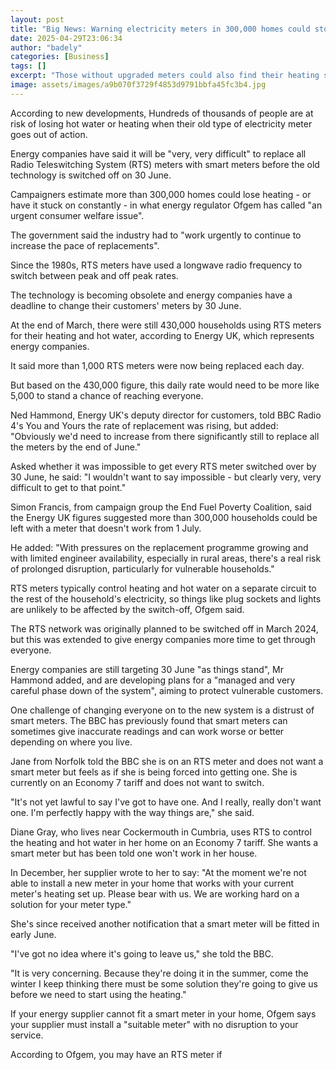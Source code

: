 ```yaml
---
layout: post
title: "Big News: Warning electricity meters in 300,000 homes could stop working"
date: 2025-04-29T23:06:34
author: "badely"
categories: [Business]
tags: []
excerpt: "Those without upgraded meters could also find their heating stuck on or off, energy watchdog Ofgem warns."
image: assets/images/a9b070f3729f4853d9791bbfa45fc3b4.jpg
---
```


According to new developments, Hundreds of thousands of people are at risk of losing hot water or heating when their old type of electricity meter goes out of action.

Energy companies have said it will be "very, very difficult" to replace all Radio Teleswitching System (RTS) meters with smart meters before the old technology is switched off on 30 June.

Campaigners estimate more than 300,000 homes could lose heating - or have it stuck on constantly - in what energy regulator Ofgem has called "an urgent consumer welfare issue".

The government said the industry had to "work urgently to continue to increase the pace of replacements".

Since the 1980s, RTS meters have used a longwave radio frequency to switch between peak and off peak rates.

The technology is becoming obsolete and energy companies have a deadline to change their customers' meters by 30 June.

At the end of March, there were still 430,000 households using RTS meters for their heating and hot water, according to Energy UK, which represents energy companies.

It said more than 1,000 RTS meters were now being replaced each day.

But based on the 430,000 figure, this daily rate would need to be more like 5,000 to stand a chance of reaching everyone.

Ned Hammond, Energy UK's deputy director for customers, told BBC Radio 4's You and Yours the rate of replacement was rising, but added: "Obviously we'd need to increase from there significantly still to replace all the meters by the end of June."

Asked whether it was impossible to get every RTS meter switched over by 30 June, he said: "I wouldn't want to say impossible - but clearly very, very difficult to get to that point."

Simon Francis, from campaign group the End Fuel Poverty Coalition, said the Energy UK figures suggested more than 300,000 households could be left with a meter that doesn't work from 1 July.

He added: "With pressures on the replacement programme growing and with limited engineer availability, especially in rural areas, there's a real risk of prolonged disruption, particularly for vulnerable households."

RTS meters typically control heating and hot water on a separate circuit to the rest of the household's electricity, so things like plug sockets and lights are unlikely to be affected by the switch-off, Ofgem said.

The RTS network was originally planned to be switched off in March 2024, but this was extended to give energy companies more time to get through everyone.

Energy companies are still targeting 30 June "as things stand", Mr Hammond added, and are developing plans for a "managed and very careful phase down of the system", aiming to protect vulnerable customers.

One challenge of changing everyone on to the new system is a distrust of smart meters. The BBC has previously found that smart meters can sometimes give inaccurate readings and can work worse or better depending on where you live.

Jane from Norfolk told the BBC she is on an RTS meter and does not want a smart meter but feels as if she is being forced into getting one. She is currently on an Economy 7 tariff and does not want to switch.

"It's not yet lawful to say I've got to have one. And I really, really don't want one. I'm perfectly happy with the way things are," she said.

Diane Gray, who lives near Cockermouth in Cumbria, uses RTS to control the heating and hot water in her home on an Economy 7 tariff. She wants a smart meter but has been told one won't work in her house.

In December, her supplier wrote to her to say: "At the moment we're not able to install a new meter in your home that works with your current meter's heating set up. Please bear with us. We are working hard on a solution for your meter type."

She's since received another notification that a smart meter will be fitted in early June.

"I've got no idea where it's going to leave us," she told the BBC.

"It is very concerning. Because they're doing it in the summer, come the winter I keep thinking there must be some solution they're going to give us before we need to start using the heating."

If your energy supplier cannot fit a smart meter in your home, Ofgem says your supplier must install a "suitable meter" with no disruption to your service.

According to Ofgem, you may have an RTS meter if

